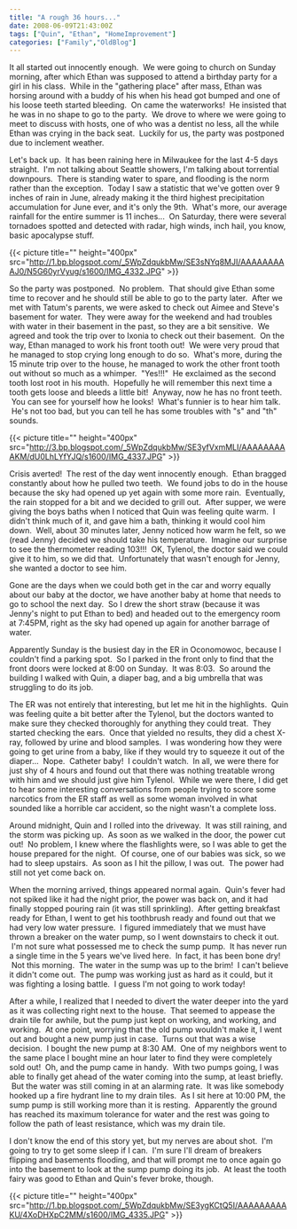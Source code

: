 ```yaml
---
title: "A rough 36 hours..."
date: 2008-06-09T21:43:00Z
tags: ["Quin", "Ethan", "HomeImprovement"]
categories: ["Family","OldBlog"]
---
```


It all started out innocently enough.  We were going to church on Sunday morning, after which Ethan was supposed to attend a birthday party for a girl in his class.  While in the "gathering place" after mass, Ethan was horsing around with a buddy of his when his head got bumped and one of his loose teeth started bleeding.  On came the waterworks!  He insisted that he was in no shape to go to the party.  We drove to where we were going to meet to discuss with hosts, one of who was a dentist no less, all the while Ethan was crying in the back seat.  Luckily for us, the party was postponed due to inclement weather.

Let's back up.  It has been raining here in Milwaukee for the last 4-5 days straight.  I'm not talking about Seattle showers, I'm talking about torrential downpours.  There is standing water to spare, and flooding is the norm rather than the exception.  Today I saw a statistic that we've gotten over 9 inches of rain in June, already making it the third highest precipitation accumulation for June ever, and it's only the 9th.  What's more, our average rainfall for the entire summer is 11 inches...  On Saturday, there were several tornadoes spotted and detected with radar, high winds, inch hail, you know, basic apocalypse stuff.

{{< picture title="" height="400px" src="http://1.bp.blogspot.com/_5WpZdqukbMw/SE3sNYq8MJI/AAAAAAAAAJ0/N5G60yrVyug/s1600/IMG_4332.JPG" >}}

So the party was postponed.  No problem.  That should give Ethan some time to recover and he should still be able to go to the party later.  After we met with Tatum's parents, we were asked to check out Aimee and Steve's basement for water.  They were away for the weekend and had troubles with water in their basement in the past, so they are a bit sensitive.  We agreed and took the trip over to Ixonia to check out their basement.  On the way, Ethan managed to work his front tooth out!  We were very proud that he managed to stop crying long enough to do so.  What's more, during the 15 minute trip over to the house, he managed to work the other front tooth out without so much as a whimper.  "Yes!!!"  He exclaimed as the second tooth lost root in his mouth.  Hopefully he will remember this next time a tooth gets loose and bleeds a little bit!  Anyway, now he has no front teeth.  You can see for yourself how he looks!  What's funnier is to hear him talk.  He's not too bad, but you can tell he has some troubles with "s" and "th" sounds.

{{< picture title="" height="400px" src="http://3.bp.blogspot.com/_5WpZdqukbMw/SE3yfVxmMLI/AAAAAAAAAKM/dU0LhLYfYJQ/s1600/IMG_4337.JPG" >}}

Crisis averted!  The rest of the day went innocently enough.  Ethan bragged constantly about how he pulled two teeth.  We found jobs to do in the house because the sky had opened up yet again with some more rain.  Eventually, the rain stopped for a bit and we decided to grill out.  After supper, we were giving the boys baths when I noticed that Quin was feeling quite warm.  I didn't think much of it, and gave him a bath, thinking it would cool him down.  Well, about 30 minutes later, Jenny noticed how warm he felt, so we (read Jenny) decided we should take his temperature.  Imagine our surprise to see the thermometer reading 103!!!  OK, Tylenol, the doctor said we could give it to him, so we did that.  Unfortunately that wasn't enough for Jenny, she wanted a doctor to see him.

Gone are the days when we could both get in the car and worry equally about our baby at the doctor, we have another baby at home that needs to go to school the next day.  So I drew the short straw (because it was Jenny's night to put Ethan to bed) and headed out to the emergency room at 7:45PM, right as the sky had opened up again for another barrage of water.

Apparently Sunday is the busiest day in the ER in Oconomowoc, because I couldn't find a parking spot.  So I parked in the front only to find that the front doors were locked at 8:00 on Sunday.  It was 8:03.  So around the building I walked with Quin, a diaper bag, and a big umbrella that was struggling to do its job.

The ER was not entirely that interesting, but let me hit in the highlights.  Quin was feeling quite a bit better after the Tylenol, but the doctors wanted to make sure they checked thoroughly for anything they could treat.  They started checking the ears.  Once that yielded no results, they did a chest X-ray, followed by urine and blood samples.  I was wondering how they were going to get urine from a baby, like if they would try to squeeze it out of the diaper...  Nope.  Catheter baby!  I couldn't watch.  In all, we were there for just shy of 4 hours and found out that there was nothing treatable wrong with him and we should just give him Tylenol.  While we were there, I did get to hear some interesting conversations from people trying to score some narcotics from the ER staff as well as some woman involved in what sounded like a horrible car accident, so the night wasn't a complete loss.

Around midnight, Quin and I rolled into the driveway.  It was still raining, and the storm was picking up.  As soon as we walked in the door, the power cut out!  No problem, I knew where the flashlights were, so I was able to get the house prepared for the night.  Of course, one of our babies was sick, so we had to sleep upstairs.  As soon as I hit the pillow, I was out.  The power had still not yet come back on.

When the morning arrived, things appeared normal again.  Quin's fever had not spiked like it had the night prior, the power was back on, and it had finally stopped pouring rain (it was still sprinkling).  After getting breakfast ready for Ethan, I went to get his toothbrush ready and found out that we had very low water pressure.  I figured immediately that we must have thrown a breaker on the water pump, so I went downstairs to check it out.  I'm not sure what possessed me to check the sump pump.  It has never run a single time in the 5 years we've lived here.  In fact, it has been bone dry!  Not this morning.  The water in the sump was up to the brim!  I can't believe it didn't come out.  The pump was working just as hard as it could, but it was fighting a losing battle.  I guess I'm not going to work today!

After a while, I realized that I needed to divert the water deeper into the yard as it was collecting right next to the house.  That seemed to appease the drain tile for awhile, but the pump just kept on working, and working, and working.  At one point, worrying that the old pump wouldn't make it, I went out and bought a new pump just in case.  Turns out that was a wise decision.  I bought the new pump at 8:30 AM.  One of my neighbors went to the same place I bought mine an hour later to find they were completely sold out!  Oh, and the pump came in handy.  With two pumps going, I was able to finally get ahead of the water coming into the sump, at least briefly.  But the water was still coming in at an alarming rate.  It was like somebody hooked up a fire hydrant line to my drain tiles.  As I sit here at 10:00 PM, the sump pump is still working more than it is resting.  Apparently the ground has reached its maximum tolerance for water and the rest was going to follow the path of least resistance, which was my drain tile.

I don't know the end of this story yet, but my nerves are about shot.  I'm going to try to get some sleep if I can.  I'm sure I'll dream of breakers flipping and basements flooding, and that will prompt me to once again go into the basement to look at the sump pump doing its job.  At least the tooth fairy was good to Ethan and Quin's fever broke, though.

{{< picture title="" height="400px" src="http://1.bp.blogspot.com/_5WpZdqukbMw/SE3ygKCtQ5I/AAAAAAAAAKU/4XoDHXpC2MM/s1600/IMG_4335.JPG" >}}
